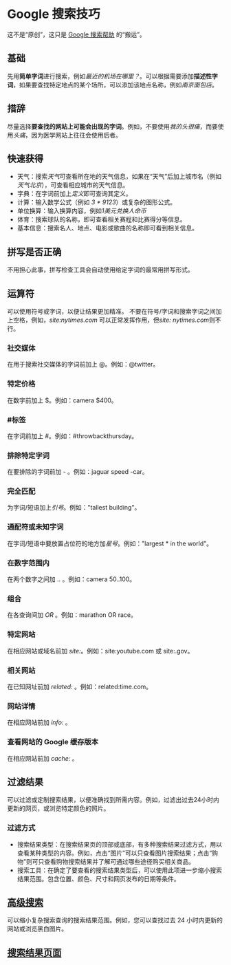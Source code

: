 # Google 搜索技巧
这不是“原创”，这只是 [Google 搜索帮助](https://support.google.com/websearch/answer/134479?hl=zh-Hans&ref_topic=3081620) 的“搬运”。

## 基础
先用**简单字词**进行搜索，例如*最近的机场在哪里？*。可以根据需要添加**描述性字词**，如果要查找特定地点的某个场所，可以添加该地点名称，例如*南京面包店*。

## 措辞
尽量选择**要查找的网站上可能会出现的字词**。例如，不要使用*我的头很痛*，而要使用*头痛*，因为医学网站上往往会使用后者。

## 快速获得
* 天气：搜索*天气*可查看所在地的天气信息，如果在“天气”后加上城市名（例如*天气北京*），可查看相应城市的天气信息。
* 字典：在字词前加上*定义*即可查询其定义。
* 计算：输入数学公式（例如 *3 * 9123*）或复杂的图形公式。
* 单位换算：输入换算内容，例如*1美元兑换人命币*
* 体育：搜索球队的名称，即可查看相关赛程和比赛得分等信息。
* 基本信息：搜索名人、地点、电影或歌曲的名称即可看到相关信息。

## 拼写是否正确
不用担心此事，拼写检查工具会自动使用给定字词的最常用拼写形式。

## 运算符
可以使用符号或字词，以便让结果更加精准。
不要在符号/字词和搜索字词之间加上空格，例如，*site:nytimes.com* 可以正常发挥作用，但*site: nytimes.com*则不行。

### 社交媒体
在用于搜索社交媒体的字词前加上 @。例如：@twitter。

### 特定价格
在数字前加上 $。例如：camera $400。

### #标签
在字词前加上 #。例如：#throwbackthursday。

### 排除特定字词
在要排除的字词前加 - 。例如：jaguar speed -car。

### 完全匹配
为字词/短语加上*引号*。例如："tallest building"。

### 通配符或未知字词
在字词/短语中要放置占位符的地方加*星号*。例如："largest * in the world"。

### 在数字范围内
在两个数字之间加 .. 。例如：camera $50..$100。

### 组合
在各查询间加 *OR* 。例如：marathon OR race。

### 特定网站
在相应网站或域名前加 *site:*。例如：site:youtube.com 或 site:.gov。

### 相关网站
在已知网址前加 *related:* 。例如：related:time.com。

### 网站详情
在相应网站前加 *info:* 。

### 查看网站的 Google 缓存版本
在相应网站前加 *cache:* 。

## 过滤结果
可以过滤或定制搜索结果，以便准确找到所需内容。例如，过滤出过去24小时内更新的网页，或浏览特定颜色的照片。

### 过滤方式
* 搜索结果类型：在搜索结果页的顶部或底部，有多种搜索结果过滤方式，用以查看某种类型的内容。例如，点击“图片”可以只查看图片搜索结果；点击“购物”则可只查看购物搜索结果并了解可通过哪些途径购买相关商品。
* 搜索工具：在确定了要查看的搜索结果类型后，可以使用此项进一步缩小搜索结果范围。包含位置、颜色、尺寸和网页发布的日期等条件。

## [高级搜索](https://support.google.com/websearch/answer/35890)
可以缩小复杂搜索查询的搜索结果范围。例如，您可以查找过去 24 小时内更新的网站或浏览黑白图片。

## [搜索结果页面](https://support.google.com/websearch/answer/35891?hl=zh-Hans&ref_topic=3081620)